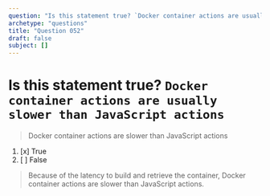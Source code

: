 ```yaml
---
question: "Is this statement true? `Docker container actions are usually slower than JavaScript actions`"
archetype: "questions"
title: "Question 052"
draft: false
subject: []
---
```


# Is this statement true? `Docker container actions are usually slower than JavaScript actions`
> Docker container actions are slower than JavaScript actions
1. [x] True
1. [ ] False
> Because of the latency to build and retrieve the container, Docker container actions are slower than JavaScript actions.
